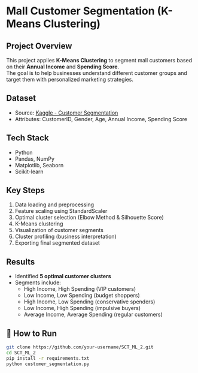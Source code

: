 # Mall Customer Segmentation (K-Means Clustering)

##  Project Overview
This project applies **K-Means Clustering** to segment mall customers based on their **Annual Income** and **Spending Score**.  
The goal is to help businesses understand different customer groups and target them with personalized marketing strategies.

##  Dataset
- Source: [Kaggle - Customer Segmentation](https://www.kaggle.com/datasets/vjchoudhary7/customer-segmentation-tutorial-in-python)
- Attributes: CustomerID, Gender, Age, Annual Income, Spending Score

##  Tech Stack
- Python
- Pandas, NumPy
- Matplotlib, Seaborn
- Scikit-learn

##  Key Steps
1. Data loading and preprocessing
2. Feature scaling using StandardScaler
3. Optimal cluster selection (Elbow Method & Silhouette Score)
4. K-Means clustering
5. Visualization of customer segments
6. Cluster profiling (business interpretation)
7. Exporting final segmented dataset

##  Results
- Identified **5 optimal customer clusters**
- Segments include:
  - High Income, High Spending (VIP customers)
  - Low Income, Low Spending (budget shoppers)
  - High Income, Low Spending (conservative spenders)
  - Low Income, High Spending (impulsive buyers)
  - Average Income, Average Spending (regular customers)

## 🚀 How to Run
```bash
git clone https://github.com/your-username/SCT_ML_2.git
cd SCT_ML_2
pip install -r requirements.txt
python customer_segmentation.py
